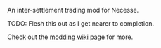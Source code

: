 An inter-settlement trading mod for Necesse.

TODO: Flesh this out as I get nearer to completion.

Check out the [modding wiki page](https://necessewiki.com/Modding) for more.
